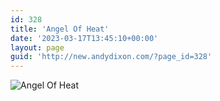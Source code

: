 ```yaml
---
id: 328
title: 'Angel Of Heat'
date: '2023-03-17T13:45:10+00:00'
layout: page
guid: 'http://new.andydixon.com/?page_id=328'
---
```


![Angel Of Heat](https://i0.wp.com/assets.g8x2.ldn.idrivee2-23.com/posters/Angel%20Of%20Heat%2001.jpg?w=1200&ssl=1 "Angel Of Heat")